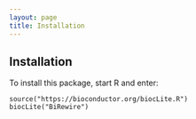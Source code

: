 ```yaml
---
layout: page
title: Installation
---
```


## Installation
To install this package, start R and enter:

```{R}
source("https://bioconductor.org/biocLite.R")
biocLite("BiRewire")
```


